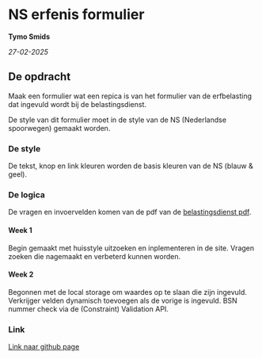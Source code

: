 # NS erfenis formulier

**Tymo Smids**

*27-02-2025*

## De opdracht

Maak een formulier wat een repica is van het formulier van de erfbelasting dat ingevuld wordt bij de belastingsdienst.

De style van dit formulier moet in de style van de NS (Nederlandse spoorwegen) gemaakt worden.

### De style

De tekst, knop en link kleuren worden de basis kleuren van de NS (blauw & geel).

### De logica

De vragen en invoervelden komen van de pdf van de [belastingsdienst pdf](https://download.belastingdienst.nl/belastingdienst/docs/aangifte_erfbel_2024_suc0602z41fol.pdf).

#### Week 1

Begin gemaakt met huisstyle uitzoeken en inplementeren in de site.
Vragen zoeken die nagemaakt en verbeterd kunnen worden.

#### Week 2

Begonnen met de local storage om waardes op te slaan die zijn ingevuld.
Verkrijger velden dynamisch toevoegen als de vorige is ingevuld.
BSN nummer check via de (Constraint) Validation API.

### Link

[Link naar github page](https://tymonl.github.io/erf_formulier/index.html)